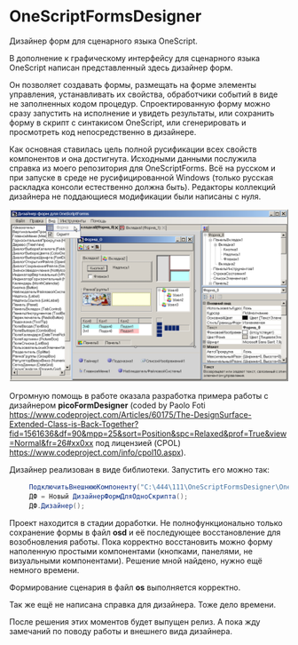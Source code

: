 # OneScriptFormsDesigner
Дизайнер форм для сценарного языка OneScript.

В дополнение к графическому интерфейсу для сценарного языка OneScript написан представленный здесь дизайнер форм.

Он позволяет создавать формы, размещать на форме элементы управления, устанавливать их свойства, обработчики событий в виде не заполненных кодом процедур. Спроектированную форму можно сразу запустить на исполнение и увидеть результаты, или сохранить форму в скрипт с синтакисом OneScript, или сгенерировать и просмотреть код непосредственно в дизайнере.

Как основная ставилась цель полной русификации всех свойств компонентов и она достигнута. Исходными данными послужила справка из моего репозитория для OneScriptForms. Всё на русском и при запуске в среде не русифицированной Windows (только русская раскладка консоли естественно должна быть). Редакторы коллекций дизайнера не поддающиеся модификации были написаны с нуля.

![Пример с кнопкой](https://github.com/ahyahy/OneScriptFormsDesigner/blob/main/docs/OneScriptFormsDesigner.png)

Огромную помощь в работе оказала разработка примера работы с дизайнером **picoFormDesigner** (coded by Paolo Foti <https://www.codeproject.com/Articles/60175/The-DesignSurface-Extended-Class-is-Back-Together?fid=1561636&df=90&mpp=25&sort=Position&spc=Relaxed&prof=True&view=Normal&fr=26#xx0xx> под лицензией (CPOL) <https://www.codeproject.com/info/cpol10.aspx>).

Дизайнер реализован в виде библиотеки. Запустить его можно так:
```c#
     ПодключитьВнешнююКомпоненту("C:\444\111\OneScriptFormsDesigner\OneScriptFormsDesigner\bin\Debug\OneScriptFormsDesigner.dll");
     ДФ = Новый ДизайнерФормДляОдноСкрипта();
     ДФ.Дизайнер();
```

Проект находится в стадии доработки. Не полнофункционально только сохранение формы в файл **osd** и её последующее восстановление для возобновления работы. Пока корректно восстановить можно форму наполенную простыми компонентами (кнопками, панелями, не визуальными компонентами). Решение мной найдено, нужно ещё немного времени.

Формирование сценария в файл **os** выполняется корректно.

Так же ещё не написана справка для дизайнера. Тоже дело времени.

После решения этих моментов будет выпущен релиз. А пока жду замечаний по поводу работы и внешнего вида дизайнера.
